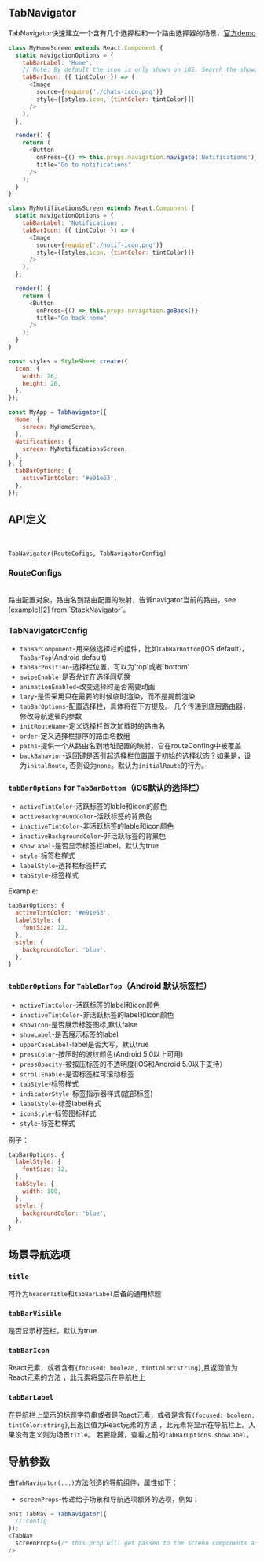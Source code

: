 ## TabNavigator

TabNavigator快速建立一个含有几个选择栏和一个路由选择器的场景，[官方demo][1]

[1]:https://exp.host/@react-navigation/NavigationPlayground

```javaScript
class MyHomeScreen extends React.Component {
  static navigationOptions = {
    tabBarLabel: 'Home',
    // Note: By default the icon is only shown on iOS. Search the showIcon option below.
    tabBarIcon: ({ tintColor }) => (
      <Image
        source={require('./chats-icon.png')}
        style={[styles.icon, {tintColor: tintColor}]}
      />
    ),
  };

  render() {
    return (
      <Button
        onPress={() => this.props.navigation.navigate('Notifications')}
        title="Go to notifications"
      />
    );
  }
}

class MyNotificationsScreen extends React.Component {
  static navigationOptions = {
    tabBarLabel: 'Notifications',
    tabBarIcon: ({ tintColor }) => (
      <Image
        source={require('./notif-icon.png')}
        style={[styles.icon, {tintColor: tintColor}]}
      />
    ),
  };

  render() {
    return (
      <Button
        onPress={() => this.props.navigation.goBack()}
        title="Go back home"
      />
    );
  }
}

const styles = StyleSheet.create({
  icon: {
    width: 26,
    height: 26,
  },
});

const MyApp = TabNavigator({
  Home: {
    screen: MyHomeScreen,
  },
  Notifications: {
    screen: MyNotificationsScreen,
  },
}, {
  tabBarOptions: {
    activeTintColor: '#e91e63',
  },
});
```
## API定义

</br>

`TabNavigator(RouteCofigs, TabNavigatorConfig)`
### RouteConfigs

</br>
路由配置对象，路由名到路由配置的映射，告诉navigator当前的路由，see [example][2] from 
`StackNavigator`。

[2]:https://reactnavigation.org/docs/api/navigators/StackNavigator.md#routeconfigs

### TabNavigatorConfig

* `tabBarComponent`-用来做选择栏的组件，比如`TabBarBottom`(iOS default)，
`TabBarTop`(Android default)
* `tabBarPosition`-选择栏位置，可以为'top'或者'bottom'
* `swipeEnable`-是否允许在选择间切换
* `animationEnabled`-改变选择时是否需要动画
* `lazy`-是否采用只在需要的时候临时渲染，而不是提前渲染
* `tabBarOptions`-配置选择栏，具体将在下方提及。
几个传递到底层路由器，修改导航逻辑的参数
* `initRouteName`-定义选择栏首次加载时的路由名
* `order`-定义选择栏排序的路由名数组
* `paths`-提供一个从路由名到地址配置的映射，它在routeConfing中被覆盖
* `backBahavior`-返回键是否引起选择栏位置置于初始的选择状态？如果是，设为`initalRoute`,
否则设为`none`。默认为`initialRoute`的行为。
### `tabBarOptions` for `TabBarBottom`（iOS默认的选择栏）

* `activeTintColor`-活跃标签的lable和icon的颜色
* `activeBackgroundColor`-活跃标签的背景色
* `inactiveTintColor`-非活跃标签的lable和icon颜色
* `inactiveBackgroundColor`-非活跃标签的背景色
* `showLabel`-是否显示标签栏label，默认为true
* `style`-标签栏样式
* `labelStyle`-选择栏标签样式
* `tabStyle`-标签样式

<p>
Example:
</p>

```javaScript
tabBarOptions: {
  activeTintColor: '#e91e63',
  labelStyle: {
    fontSize: 12,
  },
  style: {
    backgroundColor: 'blue',
  },
}
```
### `tabBarOptions` for `TableBarTop`（Android 默认标签栏）

* `activeTintColor`-活跃标签的label和icon颜色
* `inactiveTintColor`-非活跃标签的label和icon颜色
* `showIcon`-是否展示标签图标,默认false
* `showLabel`-是否展示标签的label
* `upperCaseLabel`-label是否大写，默认true
* `pressColor`-按压时的波纹颜色(Android 5.0以上可用)
* `pressOpacity`-被按压标签的不透明度(iOS和Android 5.0以下支持）
* `scrollEnable`-是否标签栏可滚动标签
* `tabStyle`-标签样式
* `indicatorStyle`-标签指示器样式(底部标签)
* `labelStyle`-标签label样式
* `iconStyle`-标签图标样式
* `style`-标签栏样式
<p>
例子：
</p>

```javaScript
tabBarOptions: {
  labelStyle: {
    fontSize: 12,
  },
  tabStyle: {
    width: 100,    
  },
  style: {
    backgroundColor: 'blue',
  },
}
```
## 场景导航选项
### `title`

可作为`headerTitle`和`tabBarLabel`后备的通用标题

### `tabBarVisible`

是否显示标签栏，默认为true

### `tabBarIcon`

React元素，或者含有`{focused: boolean, tintColor:string}`,且返回值为React元素的方法
，此元素将显示在导航栏上
### `tabBarLabel`

在导航栏上显示的标题字符串或者是React元素，或者是含有`{focused: boolean, tintColor:string}`,且返回值为React元素的方法
，此元素将显示在导航栏上。入果没有定义则为场景`title`。
若要隐藏，查看之前的`tabBarOptions.showLabel`。

## 导航参数

由`TabNavigator(...)`方法创造的导航组件，属性如下：


* `screenProps`-传递给子场景和导航选项额外的选项，例如：
```javaScript
onst TabNav = TabNavigator({
  // config
});
<TabNav
  screenProps={/* this prop will get passed to the screen components as this.props.screenProps */}
/>
```
